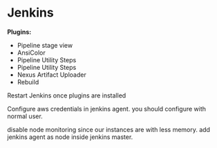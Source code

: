 # Jenkins

**Plugins:**
* Pipeline stage view
* AnsiColor
* Pipeline Utility Steps
* Pipeline Utility Steps
* Nexus Artifact Uploader
* Rebuild

Restart Jenkins once plugins are installed

Configure aws credentials in jenkins agent. you should configure with normal user.

disable node monitoring since our instances are with less memory. add jenkins agent as node inside jenkins master.
